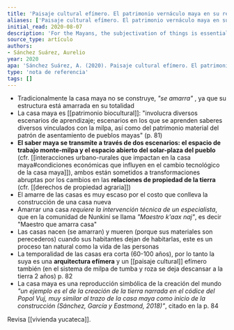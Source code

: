 ```yaml
---
title: 'Paisaje cultural efímero. El patrimonio vernáculo maya en su relación con el territorio'
aliases: ['Paisaje cultural efímero. El patrimonio vernáculo maya en su relación con el territorio', '@sanchezsuarezPaisajeCulturalEfimero2020']
initial_read: 2020-08-07
description: 'For the Mayans, the subjectivation of things is essential in their philosophy of inhabiting the territory, where they are all subjects; therefore, their vernacular architecture also assumes this perception on bringing the house to life. To arrive at this precept, a research project was developed that sought to understand the processes of transferring knowledge to tie (build) their vernacular architecture, in a study that involved methodologies of both the area of architecture and anthropology. While surveying architectural data, this process of life of the Mayan houses was noticed, which, on mainly being made from short-lasting materials, have a given lifespan but, at the same time, new houses are being tied, that will come alive when they are inhabited by new families. This makes the vernacular architecture of the Mayans ephemeral. The knowledge to tie-up has also been used to create another much more ephemeral architecture: The “tablados” (bullrings) for bullfights. On these “tablados” being linked to the patron saint, they only exist for one week, forming an ephemeral cultural landscape typical of the Mayan populations of the Yucatan Peninsula. This ephemeral quality is an essential characteristic of the Mayan vernacular architecture, but they are also a vital part of their existence on being the scenarios to learn about construction.'
source_type: artículo
authors: 
- Sánchez Suárez, Aurelio
year: 2020
apa: 'Sánchez Suárez, A. (2020). Paisaje cultural efímero. El patrimonio vernáculo maya en su relación con el territorio. Arquitecturas del sur, 38, 16. https://doi.org/10.22320/07196466.2020.38.057.04'
type: 'nota de referencia'
tags: []
---
```


- Tradicionalmente la casa maya no se construye, *"se amarra"* , ya que su estructura está amarrada en su totalidad
- La casa maya es [[patrimonio biocultural]]: "involucra diversos escenarios de aprendizaje; escenarios en los que se aprenden saberes diversos vinculados con la milpa, así como del patrimonio material del patrón de asentamiento de pueblos mayas" (p. 81)
- **El saber maya se transmite a través de dos escenarios: el espacio de trabajo monte-milpa y el espacio abierto del solar-plaza del pueblo** (cfr. [[interacciones urbano-rurales que impactan en la casa maya#condiciones económicas que influyen en el cambio tecnológico de la casa maya]]), ambos están sometidos a transformaciones abruptas por los cambios en las **relaciones de propiedad de la tierra** (cfr. [[derechos de propiedad agraria]])
- El amarre de las casas es muy escaso por el costo que conlleva la construcción de una casa nueva
- Amarrar una casa *requiere la intervención técnica de un especialista*, que en la comunidad de Nunkiní se llama *"Maestro k'aax naj"*, es decir "Maestro que amarra casa"
- Las casas nacen (se amarran) y mueren (porque sus materiales son perecederos) cuando sus habitantes dejan de habitarlas, este es un proceso tan natural como la vida de las personas
- La temporalidad de las casas era corta (60-100 años), por lo tanto la suya es una **arquitectura efímera** y un [[paisaje cultural]] efímero también (en el sistema de milpa de tumba y roza se deja descansar a la tierra 2 años) p. 82
- La casa maya es una reproducción simbólica de la creación del mundo *"un ejemplo es el de la creación de la tierra narrada en el códice del Popol Vuj, muy similar al trazo de la casa maya como inicio de la construcción (Sánchez, García y Eastmond, 2018)"*, citado en la p. 84

Revisa [[vivienda yucateca]].